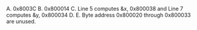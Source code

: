 A. 0x8003C
B. 0x800014
C. Line 5 computes &x, 0x800038 and Line 7 computes &y, 0x800034
D.
E. Byte address 0x800020 through 0x800033 are unused.
